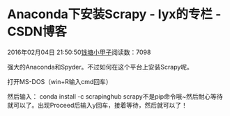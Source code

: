 # Anaconda下安装Scrapy - lyx的专栏 - CSDN博客





2016年02月04日 21:50:50[钱塘小甲子](https://me.csdn.net/qtlyx)阅读数：7098








强大的Anaconda和Spyder。不过如何在这个平台上安装Scrapy呢。

打开MS-DOS（win+R输入cmd回车）

然后输入：
conda install -c scrapinghub scrapy不是pip命令哦~然后耐心等待就可以了。出现Proceed后输入y回车，接着等待，然后就可以了！




